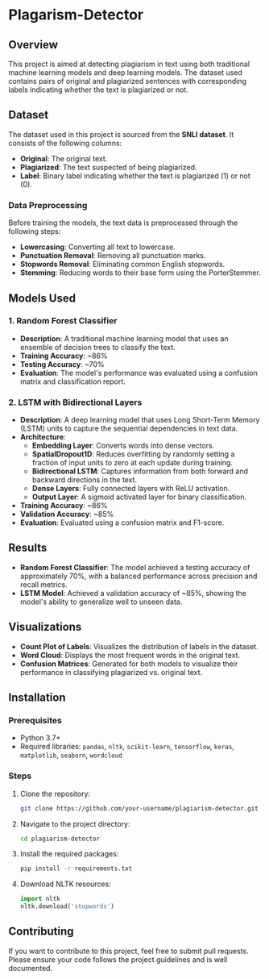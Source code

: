 # Plagarism-Detector
## Overview
This project is aimed at detecting plagiarism in text using both traditional machine learning models and deep learning models. The dataset used contains pairs of original and plagiarized sentences with corresponding labels indicating whether the text is plagiarized or not.

## Dataset
The dataset used in this project is sourced from the **SNLI dataset**. It consists of the following columns:
- **Original**: The original text.
- **Plagiarized**: The text suspected of being plagiarized.
- **Label**: Binary label indicating whether the text is plagiarized (1) or not (0).

### Data Preprocessing
Before training the models, the text data is preprocessed through the following steps:
- **Lowercasing**: Converting all text to lowercase.
- **Punctuation Removal**: Removing all punctuation marks.
- **Stopwords Removal**: Eliminating common English stopwords.
- **Stemming**: Reducing words to their base form using the PorterStemmer.

## Models Used

### 1. **Random Forest Classifier**
- **Description**: A traditional machine learning model that uses an ensemble of decision trees to classify the text.
- **Training Accuracy**: ~86%
- **Testing Accuracy**: ~70%
- **Evaluation**: The model's performance was evaluated using a confusion matrix and classification report.

### 2. **LSTM with Bidirectional Layers**
- **Description**: A deep learning model that uses Long Short-Term Memory (LSTM) units to capture the sequential dependencies in text data.
- **Architecture**:
  - **Embedding Layer**: Converts words into dense vectors.
  - **SpatialDropout1D**: Reduces overfitting by randomly setting a fraction of input units to zero at each update during training.
  - **Bidirectional LSTM**: Captures information from both forward and backward directions in the text.
  - **Dense Layers**: Fully connected layers with ReLU activation.
  - **Output Layer**: A sigmoid activated layer for binary classification.
- **Training Accuracy**: ~86%
- **Validation Accuracy**: ~85%
- **Evaluation**: Evaluated using a confusion matrix and F1-score.

## Results
- **Random Forest Classifier**: The model achieved a testing accuracy of approximately 70%, with a balanced performance across precision and recall metrics.
- **LSTM Model**: Achieved a validation accuracy of ~85%, showing the model's ability to generalize well to unseen data.

## Visualizations
- **Count Plot of Labels**: Visualizes the distribution of labels in the dataset.
- **Word Cloud**: Displays the most frequent words in the original text.
- **Confusion Matrices**: Generated for both models to visualize their performance in classifying plagiarized vs. original text.

## Installation

### Prerequisites
- Python 3.7+
- Required libraries: `pandas`, `nltk`, `scikit-learn`, `tensorflow`, `keras`, `matplotlib`, `seaborn`, `wordcloud`

### Steps
1. Clone the repository:
    ```sh
    git clone https://github.com/your-username/plagiarism-detector.git
    ```
2. Navigate to the project directory:
    ```sh
    cd plagiarism-detector
    ```
3. Install the required packages:
    ```sh
    pip install -r requirements.txt
    ```
4. Download NLTK resources:
    ```python
    import nltk
    nltk.download('stopwords')
    ```

## Contributing
If you want to contribute to this project, feel free to submit pull requests. Please ensure your code follows the project guidelines and is well documented.
